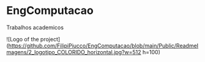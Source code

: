 # EngComputacao
Trabalhos academicos

![Logo of the project](https://github.com/FilipiPiucco/EngComputacao/blob/main/Public/ReadmeImagens/2_logotipo_COLORIDO_horizontal.jpg?w=512 h=100)
